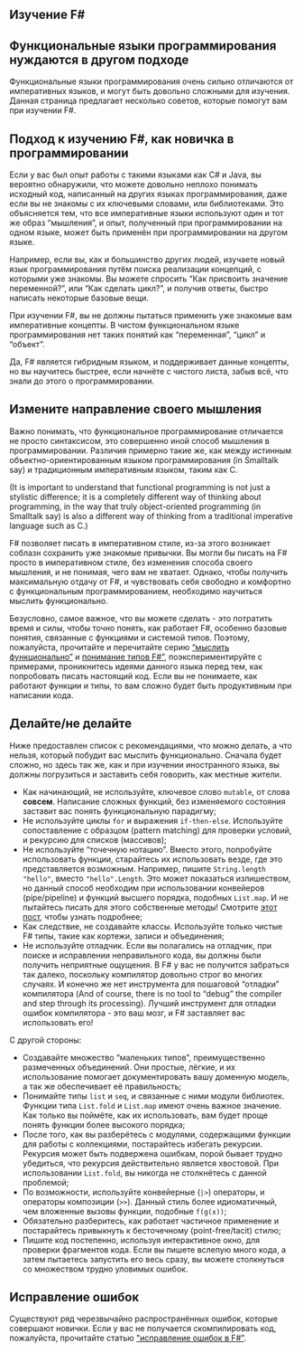## Изучение F#
## Функциональные языки программирования нуждаются в другом подходе

Функциональные языки программирования очень сильно отличаются от императивных языков, и могут быть довольно сложными для изучения. Данная страница предлагает несколько советов, которые помогут вам при изучении F#.

## Подход к изучению F#, как новичка в программировании

Если у вас был опыт работы с такими языками как C# и Java, вы вероятно обнаружили, что можете довольно неплохо понимать исходный код, написанный на других языках программирования, даже если вы не знакомы с их ключевыми словами, или библиотеками. Это объясняется тем, что все императивные языки используют один и тот же образ “мышления”, и опыт, полученный при программировании на одном языке, может быть применён при программировании на другом языке.

Например, если вы, как и большинство других людей, изучаете новый язык программирования путём поиска реализации концепций, с которыми уже знакомы. Вы можете спросить “Как присвоить значение переменной?”, или “Как сделать цикл?”, и получив ответы, быстро написать некоторые базовые вещи.

При изучении F#, вы не должны пытаться применить уже знакомые вам императивные концепты. В чистом функциональном языке программирования нет таких понятий как “переменная”, “цикл” и “объект”.

Да, F# является гибридным языком, и поддерживает данные концепты, но вы научитесь быстрее, если начнёте с чистого листа, забыв всё, что знали до этого о программировании.

## Измените направление своего мышления

Важно понимать, что функциональное программирование отличается не просто синтаксисом, это совершенно иной способ мышления в программировании. Различия примерно такие же, как между истинным объектно-ориентированным языком программирования (in Smalltalk say) и традиционным императивным языком, таким как C.

(It is important to understand that functional programming is not just a stylistic difference; it is a completely different way of thinking about programming, in the way that truly object-oriented programming (in Smalltalk say) is also a different way of thinking from a traditional imperative language such as C.)

F# позволяет писать в императивном стиле, из-за этого возникает соблазн сохранить уже знакомые привычки. Вы могли бы писать на F# просто в императивном стиле, без изменения способа своего мышления, и не понимая, чего вам не хватает. Однако, чтобы получить максимальную отдачу от F#, и чувствовать себя свободно и комфортно с функциональным программированием, необходимо научиться мыслить функционально.

Безусловно, самое важное, что вы можете сделать - это потратить время и силы, чтобы точно понять, как работает F#, особенно базовые понятия, связанные с функциями и системой типов. Поэтому, пожалуйста, прочитайте и перечитайте серию [“мыслить функционально”](http://fsharpforfunandprofit.com/series/thinking-functionally.html) и [понимание типов F#”](http://fsharpforfunandprofit.com/series/understanding-fsharp-types.html), поэкспериментируйте с примерами, проникнитесь идеями данного языка перед тем, как попробовать писать настоящий код. Если вы не понимаете, как работают функции и типы, то вам сложно будет быть продуктивным при написании кода.

## Делайте/не делайте

Ниже предоставлен список с рекомендациями, что можно делать, а что нельзя, который побудит вас мыслить функционально. Сначала будет сложно, но здесь так же, как и при изучении иностранного языка, вы должны погрузиться и заставить себя говорить, как местные жители.
* Как начинающий, не используйте, ключевое слово `mutable`, от слова **совсем**. Написание сложных функций, без изменяемого состояния заставит вас понять функциональную парадигму;
* Не используйте циклы `for` и выражения `if-then-else`. Используйте сопоставление с образцом (pattern matching) для проверки условий, и рекурсию для списков (массивов);
* Не используйте “точечную нотацию”. Вместо этого, попробуйте использовать функции, старайтесь их использовать везде, где это представляется возможным. Например, пишите `String.length "hello"`, вместо `"hello".Length`. Это может показаться излишеством, но данный способ необходим при использовании конвейеров (pipe/pipeline) и функций высшего порядка, подобных `List.map`. И не пытайтесь писать для этого собственные методы! Смотрите [этот пост](http://fsharpforfunandprofit.com/posts/type-extensions/#downsides-of-methods), чтобы узнать подробнее;
* Как следствие, не создавайте классы. Используйте только чистые F# типы, такие как кортежи, записи и объединения;
* Не используйте отладчик. Если вы полагались на отладчик, при поиске и исправлении неправильного кода, вы должны были получить неприятные ощущения. В F# у вас не получится забраться так далеко, поскольку компилятор довольно строг во многих случаях. И конечно же нет инструмента для пошаговой “отладки” компилятора (And of course, there is no tool to “debug” the compiler and step through its processing). Лучший инструмент для отладки ошибок компилятора - это ваш мозг, и F# заставляет вас использовать его!

С другой стороны:
* Создавайте множество “маленьких типов”, преимущественно размеченных объединений. Они простые, лёгкие, и их использование помогает документировать вашу доменную модель, а так же обеспечивает её правильность;
* Понимайте типы `list` и `seq`, и связанные с ними модули библиотек. Функции типа `List.fold` и `List.map` имеют очень важное значение. Как только вы поймёте, как их использовать, вам будет проще понять функции более высокого порядка;
* После того, как вы разберётесь с модулями, содержащими функции для работы с коллекциями, постарайтесь избегать рекурсии. Рекурсия может быть подвержена ошибкам, порой бывает трудно убедиться, что рекурсия действительно является хвостовой. При использовании `List.fold`, вы никогда не столкнётесь с данной проблемой;
* По возможности, используйте конвейерные (`|>`) операторы, и операторы композиции (`>>`). Данный стиль более идиоматичный, чем вложенные вызовы функции, подобные `f(g(x))`;
* Обязательно разберитесь, как работает частичное применение и постарайтесь привыкнуть к бесточечному (point-free/tacit) стилю;
* Пишите код постепенно, используя интерактивное окно, для проверки фрагментов кода. Если вы пишете вслепую много кода, а затем пытаетесь запустить его весь сразу, вы можете столкнуться со множеством трудно уловимых ошибок.

## Исправление ошибок

Существуют ряд черезвычайно распространённых ошибок, которые совершают новички. Если у вас не получается скомпилировать код, пожалуйста, прочитайте статью ["исправление ошибок в F#"](http://fsharpforfunandprofit.com/troubleshooting-fsharp/).